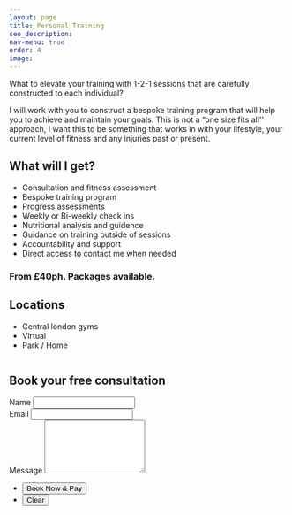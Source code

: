 ```yaml
---
layout: page
title: Personal Training
seo_description:
nav-menu: true
order: 4
image: 
---
```


<section class="row">
    <div class="8u 12u(small)">
        <p>What to elevate your training with 1-2-1 sessions that are carefully constructed to each individual?</p>
        <p>I will work with you to construct a bespoke training program that will help you to achieve and maintain your goals. This is not a “one size fits all'' approach, I want this to be something that works in with your lifestyle, your current level of fitness and any injuries past or present. </p>
        <h2>What will I get?</h2>
        <ul>
            <li>Consultation and fitness assessment</li>
            <li>Bespoke training program</li>
            <li>Progress assessments</li>
            <li>Weekly or Bi-weekly check ins</li>
            <li>Nutritional analysis and guidence</li>
            <li>Guidance on training outside of sessions</li>
            <li>Accountability and support</li>
            <li>Direct access to contact me when needed</li>
        </ul>  
        <h3>From £40ph. Packages available.</h3>
        <h2>Locations</h2>
        <ul>
            <li>Central london gyms</li>
            <li>Virtual</li>
            <li>Park / Home</li>
        </ul>  
    </div>
    <div class="4u 12u(small)">
        <span class="image">
            <img src="{{ 'assets/images/personal-training-weights.jpg' | relative_url }}" alt="">
        </span>
    </div>
</section>

<section>
    <h2>Book your free consultation</h2>
    <form action="https://formspree.io/xvowjeen" method="POST">
        <div class="field half first">
            <label for="name">Name</label>
            <input type="text" name="name" required/>
        </div>
        <div class="field half">
            <label for="email">Email</label>
            <input type="text" name="_replyto" id="email" required/>
        </div>
        <div class="field">
            <label for="message">Message</label>
            <textarea name="message" id="message" rows="6"></textarea>
        </div>
        <ul class="actions">
            <li><input type="submit" value="Book Now & Pay" class="special" /></li>
            <li><input type="reset" value="Clear" /></li>
        </ul>
    </form>
</section>